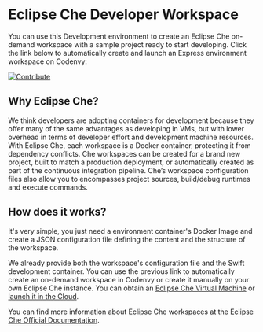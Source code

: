# Eclipse Che Developer Workspace
You can use this Development environment to create an Eclipse Che on-demand workspace with a sample project ready to start developing. Click the link below to automatically create and launch an Express environment workspace on Codenvy:

[![Contribute](http://beta.codenvy.com/factory/resources/codenvy-contribute.svg)](https://beta.codenvy.com/f/?url=https%3A%2F%2Fgithub.com%2Famrecio%2Fbitnami-docker-express%2Ftree%2Fche-4.13.4-r4)

## Why Eclipse Che?
We think developers are adopting containers for development because they offer many of the same advantages as developing in VMs, but with lower overhead in terms of developer effort and development machine resources. With Eclipse Che, each workspace is a Docker container, protecting it from dependency conflicts. Che workspaces can be created for a brand new project, built to match a production deployment, or automatically created as part of the continuous integration pipeline. Che’s workspace configuration files also allow you to encompasses project sources, build/debug runtimes and execute commands.

## How does it works?
It's very simple, you just need a environment container's Docker Image and create a JSON configuration file defining the content and the structure of the workspace. 

We already provide both the workspace's configuration file and the Swift development container. You can use the previous link to automatically create an on-demand workspace in Codenvy or create it manually on your own Eclipse Che instance. You can obtain an [Eclipse Che Virtual Machine](https://bitnami.com/stack/eclipse-che) or [launch it in the Cloud](https://bitnami.com/stack/eclipse-che/cloud).

You can find more information about Eclipse Che workspaces at the [Eclipse Che Official Documentation](https://eclipse-che.readme.io/docs/introduction).
